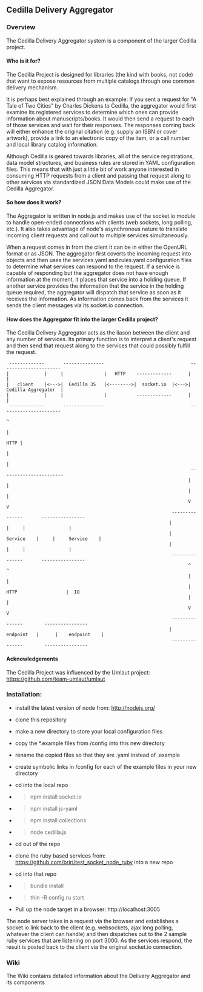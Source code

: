 ## Cedilla Delivery Aggregator

### Overview

The Cedilla Delivery Aggregator system is a component of the larger Cedilla project. 

#### Who is it for?

The Cedilla Project is designed for libraries (the kind with books, not code) that want to expose resources from multiple catalogs through one common delivery mechanism.

It is perhaps best explained through an example:
  If you sent a request for "A Tale of Two Cities" by Charles Dickens to Cedilla, the aggregator would first examine its registered services to determine which ones can provide information about manuscripts/books. It would then send a request to each of those services and wait for their responses. The responses coming back will either enhance the original citation (e.g. supply an ISBN or cover artwork), provide a link to an electronic copy of the item, or a call number and local library catalog information. 

Although Cedilla is geared towards libraries, all of the service registrations, data model structures, and business rules are stored in YAML configuration files. This means that with just a little bit of work anyone interested in consuming HTTP requests from a client and passing that request along to other services via standardized JSON Data Models could make use of the Cedilla Aggregator.
  
#### So how does it work?

The Aggregator is written in node.js and makes use of the socket.io module to handle open-ended connections with clients (web sockets, long polling, etc.). It also takes advantage of node's asynchronous nature to translate incoming client requests and call out to multiple services simultaneously.

When a request comes in from the client it can be in either the OpenURL format or as JSON. The aggregator first coverts the incoming request into objects and then uses the services.yaml and rules.yaml configuration files to determine what services can respond to the request. If a service is capable of responding but the aggregator does not have enough information at the moment, it places that service into a holding queue. If another service provides the information that the service in the holding queue required, the aggregator will dispatch that service as soon as it receives the information. As information comes back from the services it sends the client messages via its socket.io connection.

#### How does the Aggregator fit into the larger Cedilla project?

The Cedilla Delivery Aggregator acts as the liason between the client and any number of services. Its primary function is to interpret a client's request and then send that request along to the services that could possibly fulfill the request.

```
 -------------       ---------------                                ----------------------
|             |     |               |   HTTP    -------------      |                      |
|   client    |<--->|  Cedilla JS   |<-------->|  socket.io  |<--->|  Cedilla Aggregator  |
|             |     |               |           -------------      |                      |
 -------------       ---------------                                ----------------------
                                                                              ^
                                                                              |
                                                                         HTTP | 
			            													  |
                                                                              |
                                                                    -----------------------
                                                                   |                       |
												 			       |                       |
																   V                       V
															 ---------------	   ----------------
														    |               |     |                |
															|    Service    |     |     Service    |
															|               |     |                |
															 ---------------       ----------------
																   ^                       ^
																   |                       |
																   | HTTP                  |  IO
																   |                       |
																   V                       V
															 ---------------        ----------------
															|    endpoint   |      |    endpoint    |
															 ---------------        ----------------
```

#### Acknowledgements

The Cedilla Project was influenced by the Umlaut project: https://github.com/team-umlaut/umlaut


### Installation:

* install the latest version of node from: http://nodejs.org/

* clone this repository

* make a new directory to store your local configuration files

* copy the *.example files from /config into this new directory

* rename the copied files so that they are .yaml instead of .example

* create symbolic links in /config for each of the example files in your new directory 

* cd into the local repo

* > npm install socket.io

* > npm install js-yaml

* > npm install collections

* > node cedilla.js

* cd out of the repo

* clone the ruby based services from: https://github.com/briri/test_socket_node_ruby into a new repo

* cd into that repo

* > bundle install

* > thin -R config.ru start

* Pull up the node target in a browser: http://localhost:3005 

The node server takes in a request via the browser and establishes a socket.io link back to the client (e.g. websockets, ajax long polling, whatever the client can handle) and then dispatches out to the 2 sample ruby services that are listening on port 3000. As the services respond, the result is posted back to the client via the original socket.io connection.

### Wiki

The Wiki contains detailed information about the Delivery Aggregator and its components

